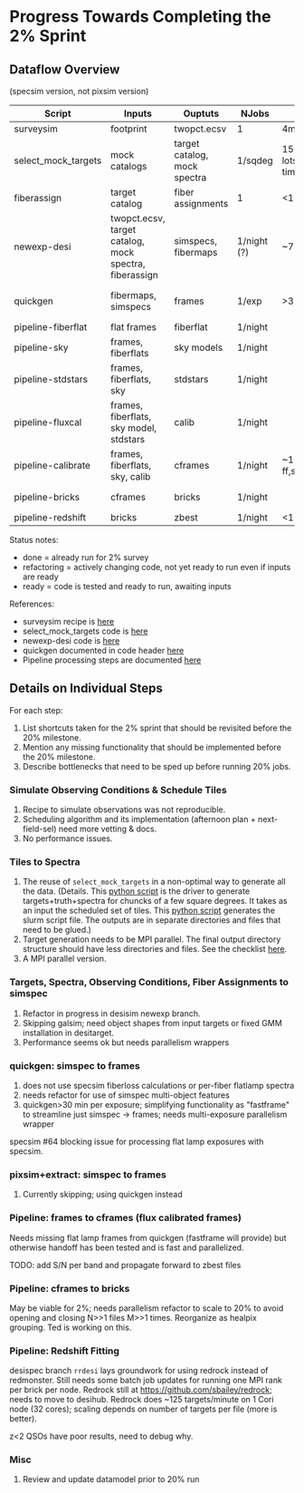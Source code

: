# Progress Towards Completing the 2% Sprint

## Dataflow Overview

(specsim version, not pixsim version)

| Script              | Inputs              | Ouptuts        |  NJobs | Time | Status     |
|---------------------|---------------------|----------------|--------|----------|------------|
| surveysim           | footprint           | twopct.ecsv    |      1 |     4min | done       |
| select_mock_targets | mock catalogs       | target catalog, mock spectra | 1/sqdeg |    15min/job, but lots of human time     | done |
| fiberassign         | target catalog      | fiber assignments | 1 | <10min | done |
| newexp-desi         | twopct.ecsv, target catalog, mock spectra, fiberassign | simspecs, fibermaps |  1/night (?) | ~7min/exp |  refactoring |
| quickgen            | fibermaps, simspecs | frames         |  1/exp | >30min/exp | streamlining as fastframe |
| pipeline-fiberflat  | flat frames         | fiberflat      | 1/night |   | ready |
| pipeline-sky        | frames, fiberflats  | sky models     |  1/night |          | ready |
| pipeline-stdstars   | frames, fiberflats, sky | stdstars   |  1/night |          | ready |
| pipeline-fluxcal    | frames, fiberflats, sky model, stdstars | calib | 1/night | | ready |
| pipeline-calibrate  | frames, fiberflats, sky, calib | cframes | 1/night | ~10min/exp ff,sky,std,calib| ready |
| pipeline-bricks     | cframes             | bricks         | 1/night | | refactoring for scaling |
| pipeline-redshift   | bricks              | zbest          | 1/night | <10min/250spec | refactoring |

Status notes:
- done = already run for 2% survey
- refactoring = actively changing code, not yet ready to run even if inputs are ready
- ready = code is tested and ready to run, awaiting inputs

References:
- surveysim recipe is [here](README.md)
- select_mock_targets code is [here](https://github.com/desihub/desitarget/blob/master/bin/select_mock_targets)
- newexp-desi code is [here](https://github.com/desihub/desisim/blob/master/bin/newexp-desi)
- quickgen documented in code header [here](https://github.com/desihub/desisim/blob/master/py/desisim/scripts/quickgen.py)
- Pipeline processing steps are documented [here](https://github.com/desihub/desispec/blob/master/doc/pipeline.rst)

## Details on Individual Steps

For each step:
1. List shortcuts taken for the 2% sprint that should be revisited before the 20% milestone.
2. Mention any missing functionality that should be implemented before the 20% milestone.
3. Describe bottlenecks that need to be sped up before running 20% jobs.

### Simulate Observing Conditions & Schedule Tiles

1. Recipe to simulate observations was not reproducible.
2. Scheduling algorithm and its implementation (afternoon plan + next-field-sel) need more vetting & docs.
3. No performance issues.

### Tiles to Spectra
1. The reuse of `select_mock_targets` in a non-optimal way to generate all the data. (Details. This [python script](https://github.com/desihub/two_percent_DESI/blob/master/sprint.py) is the driver to generate targets+truth+spectra for chuncks of a few square degrees. It takes as an input the scheduled set of tiles. This [python script](https://github.com/desihub/two_percent_DESI/blob/master/write_slurm_targets.py) generates the  slurm script file. The outputs are in separate directories and files that need to be glued.)
2. Target generation needs to be MPI parallel. The final output directory structure should have less directories and files. See the checklist [here](https://github.com/desihub/desitarget/issues/169#issuecomment-296156292).
3. A MPI parallel version.

### Targets, Spectra, Observing Conditions, Fiber Assignments to simspec

1. Refactor in progress in desisim newexp branch.
2. Skipping galsim; need object shapes from input targets or fixed GMM installation in desitarget.
3. Performance seems ok but needs parallelism wrappers

### quickgen: simspec to frames

1. does not use specsim fiberloss calculations or per-fiber flatlamp spectra
2. needs refactor for use of simspec multi-object features
3. quickgen>30 min per exposure; simplifying functionality as "fastframe" to streamline just simspec -> frames; needs multi-exposure parallelism wrapper

specsim #64 blocking issue for processing flat lamp exposures with specsim.

### pixsim+extract: simspec to frames

1. Currently skipping; using quickgen instead

### Pipeline: frames to cframes (flux calibrated frames)

Needs missing flat lamp frames from quickgen (fastframe will provide) but otherwise handoff has been tested and is fast and parallelized.

TODO: add S/N per band and propagate forward to zbest files

### Pipeline: cframes to bricks

May be viable for 2%; needs parallelism refactor to scale to 20% to avoid opening and closing N>>1 files M>>1 times.
Reorganize as healpix grouping.  Ted is working on this.

### Pipeline: Redshift Fitting

desispec branch `rrdesi` lays groundwork for using redrock instead of redmonster.
Still needs some batch job updates for running one MPI rank per brick per node.
Redrock still at https://github.com/sbailey/redrock; needs to move to desihub.
Redrock does ~125 targets/minute on 1 Cori node (32 cores); scaling depends on
number of targets per file (more is better).

z<2 QSOs have poor results, need to debug why.

### Misc

1. Review and update datamodel prior to 20% run
